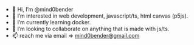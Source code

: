 - 👋 Hi, I’m @mind0bender
- 👀 I’m interested in web development, javascript/ts, html canvas (p5js).
- 🌱 I’m currently learning docker.
- 💞️ I’m looking to collaborate on anything that is made with js/ts.
- 📫 reach me via email => mind0bender@gmail.com

<!---
mind0bender/mind0bender is a ✨ special ✨ repository because its `README.md` (this file) appears on your GitHub profile.
You can click the Preview link to take a look at your changes.
--->
